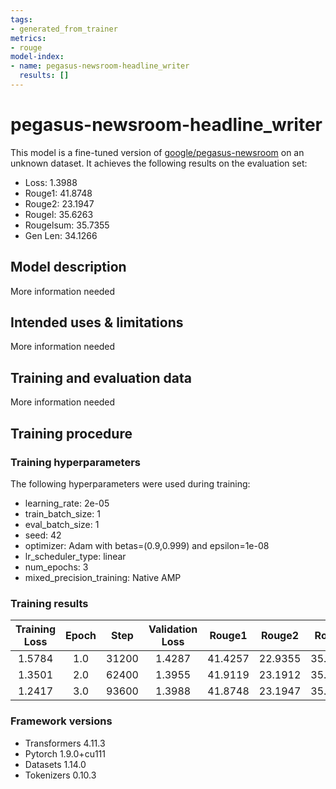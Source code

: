 ```yaml
---
tags:
- generated_from_trainer
metrics:
- rouge
model-index:
- name: pegasus-newsroom-headline_writer
  results: []
---
```


<!-- This model card has been generated automatically according to the information the Trainer had access to. You
should probably proofread and complete it, then remove this comment. -->

# pegasus-newsroom-headline_writer

This model is a fine-tuned version of [google/pegasus-newsroom](https://huggingface.co/google/pegasus-newsroom) on an unknown dataset.
It achieves the following results on the evaluation set:
- Loss: 1.3988
- Rouge1: 41.8748
- Rouge2: 23.1947
- Rougel: 35.6263
- Rougelsum: 35.7355
- Gen Len: 34.1266

## Model description

More information needed

## Intended uses & limitations

More information needed

## Training and evaluation data

More information needed

## Training procedure

### Training hyperparameters

The following hyperparameters were used during training:
- learning_rate: 2e-05
- train_batch_size: 1
- eval_batch_size: 1
- seed: 42
- optimizer: Adam with betas=(0.9,0.999) and epsilon=1e-08
- lr_scheduler_type: linear
- num_epochs: 3
- mixed_precision_training: Native AMP

### Training results

| Training Loss | Epoch | Step  | Validation Loss | Rouge1  | Rouge2  | Rougel  | Rougelsum | Gen Len |
|:-------------:|:-----:|:-----:|:---------------:|:-------:|:-------:|:-------:|:---------:|:-------:|
| 1.5784        | 1.0   | 31200 | 1.4287          | 41.4257 | 22.9355 | 35.3299 | 35.4648   | 34.4677 |
| 1.3501        | 2.0   | 62400 | 1.3955          | 41.9119 | 23.1912 | 35.6698 | 35.7479   | 33.8672 |
| 1.2417        | 3.0   | 93600 | 1.3988          | 41.8748 | 23.1947 | 35.6263 | 35.7355   | 34.1266 |


### Framework versions

- Transformers 4.11.3
- Pytorch 1.9.0+cu111
- Datasets 1.14.0
- Tokenizers 0.10.3
